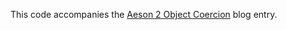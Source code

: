 This code accompanies the
[Aeson 2 Object Coercion](https://www.extrema.is/blog/2021/10/25/aeson-2-object-coercion)
blog entry.
